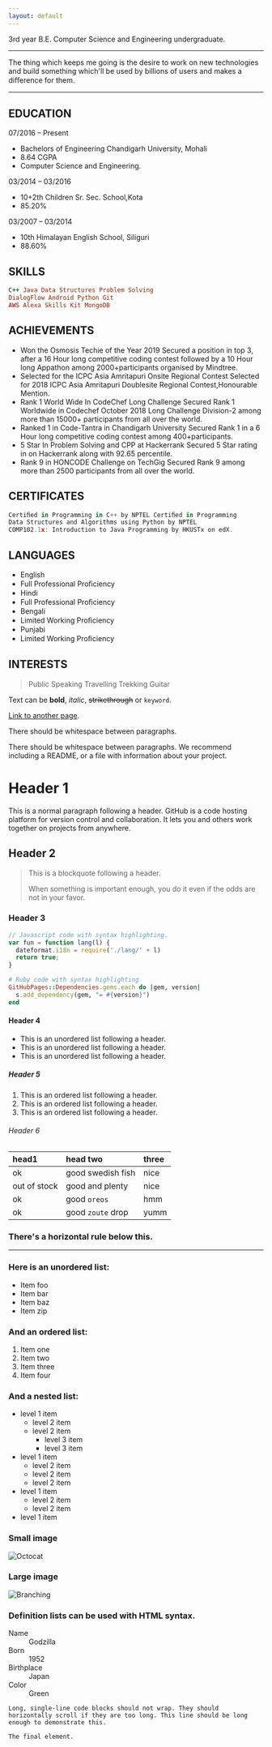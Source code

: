 ```yaml
---
layout: default
---
```


3rd year B.E. Computer Science and Engineering undergraduate.

* * *
The thing which keeps me going is the desire to work on new technologies and build something which'll be used by billions of users and makes a diﬀerence for them.

* * *

## EDUCATION

07/2016 – Present

- Bachelors of Engineering Chandigarh University, Mohali
 - 8.64 CGPA
- Computer Science and Engineering.

03/2014 – 03/2016

- 10+2th Children Sr. Sec. School,Kota
 - 85.20%

03/2007 – 03/2014

- 10th Himalayan English School, Siliguri
 - 88.60%
## SKILLS

```ruby
C++ Java Data Structures Problem Solving
DialogFlow Android Python Git
AWS Alexa Skills Kit MongoDB
```

## ACHIEVEMENTS 

- Won the Osmosis Techie of the Year 2019 Secured a position in top 3, after a 16 Hour long competitive coding contest followed by a 10 Hour long Appathon among 2000+participants organised by Mindtree.
- Selected for the ICPC Asia Amritapuri Onsite Regional Contest Selected for 2018 ICPC Asia Amritapuri Doublesite Regional Contest,Honourable Mention.
- Rank 1 World Wide In CodeChef Long Challenge Secured Rank 1 Worldwide in Codechef October 2018 Long Challenge Division-2 among more than 15000+ participants from all over the world. 
- Ranked 1 in Code-Tantra in Chandigarh University Secured Rank 1 in a 6 Hour long competitive coding contest among 400+participants.
- 5 Star In Problem Solving and CPP at Hackerrank Secured 5 Star rating in on Hackerrank along with 92.65 percentile.
- Rank 9 in HONCODE Challenge on TechGig Secured Rank 9 among more than 2500 participants from all over the world.

## CERTIFICATES 

```js
Certiﬁed in Programming in C++ by NPTEL Certiﬁed in Programming
Data Structures and Algorithms using Python by NPTEL
COMP102.1x: Introduction to Java Programming by HKUSTx on edX.
```
## LANGUAGES

- English
 - Full Professional Proﬁciency
- Hindi
 - Full Professional Proﬁciency
- Bengali
 - Limited Working Proﬁciency
- Punjabi
 - Limited Working Proﬁciency

## INTERESTS

>Public Speaking
>Travelling 
>Trekking 
>Guitar





Text can be **bold**, _italic_, ~~strikethrough~~ or `keyword`.

[Link to another page](./another-page.html).

There should be whitespace between paragraphs.

There should be whitespace between paragraphs. We recommend including a README, or a file with information about your project.

# Header 1

This is a normal paragraph following a header. GitHub is a code hosting platform for version control and collaboration. It lets you and others work together on projects from anywhere.

## Header 2

> This is a blockquote following a header.
>
> When something is important enough, you do it even if the odds are not in your favor.

### Header 3

```js
// Javascript code with syntax highlighting.
var fun = function lang(l) {
  dateformat.i18n = require('./lang/' + l)
  return true;
}
```

```ruby
# Ruby code with syntax highlighting
GitHubPages::Dependencies.gems.each do |gem, version|
  s.add_dependency(gem, "= #{version}")
end
```

#### Header 4

*   This is an unordered list following a header.
*   This is an unordered list following a header.
*   This is an unordered list following a header.

##### Header 5

1.  This is an ordered list following a header.
2.  This is an ordered list following a header.
3.  This is an ordered list following a header.

###### Header 6

| head1        | head two          | three |
|:-------------|:------------------|:------|
| ok           | good swedish fish | nice  |
| out of stock | good and plenty   | nice  |
| ok           | good `oreos`      | hmm   |
| ok           | good `zoute` drop | yumm  |

### There's a horizontal rule below this.

* * *

### Here is an unordered list:

*   Item foo
*   Item bar
*   Item baz
*   Item zip

### And an ordered list:

1.  Item one
1.  Item two
1.  Item three
1.  Item four

### And a nested list:

- level 1 item
  - level 2 item
  - level 2 item
    - level 3 item
    - level 3 item
- level 1 item
  - level 2 item
  - level 2 item
  - level 2 item
- level 1 item
  - level 2 item
  - level 2 item
- level 1 item

### Small image

![Octocat](https://github.githubassets.com/images/icons/emoji/octocat.png)

### Large image

![Branching](https://guides.github.com/activities/hello-world/branching.png)


### Definition lists can be used with HTML syntax.

<dl>
<dt>Name</dt>
<dd>Godzilla</dd>
<dt>Born</dt>
<dd>1952</dd>
<dt>Birthplace</dt>
<dd>Japan</dd>
<dt>Color</dt>
<dd>Green</dd>
</dl>

```
Long, single-line code blocks should not wrap. They should horizontally scroll if they are too long. This line should be long enough to demonstrate this.
```

```
The final element.
```
